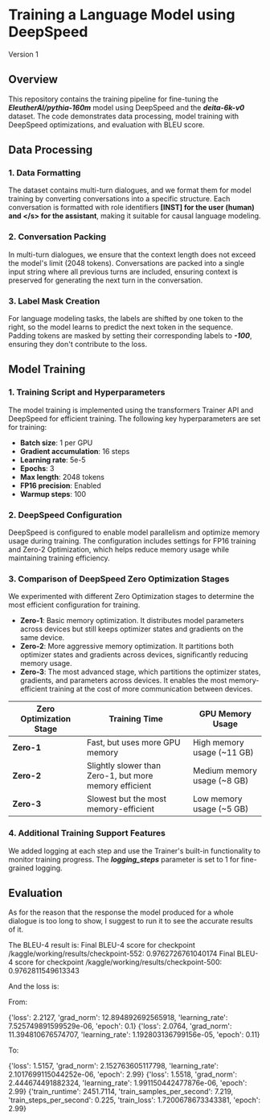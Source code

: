 # Training a Language Model using DeepSpeed

Version 1

## Overview

This repository contains the training pipeline for fine-tuning the ***EleutherAI/pythia-160m*** model using DeepSpeed and the ***deita-6k-v0*** dataset. The code demonstrates data processing, model training with DeepSpeed optimizations, and evaluation with BLEU score.

## Data Processing

### 1. Data Formatting

The dataset contains multi-turn dialogues, and we format them for model training by converting conversations into a specific structure. Each conversation is formatted with role identifiers **[INST] for the user (human) and \</s\> for the assistant**, making it suitable for causal language modeling.

### 2. Conversation Packing

In multi-turn dialogues, we ensure that the context length does not exceed the model's limit (2048 tokens). Conversations are packed into a single input string where all previous turns are included, ensuring context is preserved for generating the next turn in the conversation.

### 3. Label Mask Creation

For language modeling tasks, the labels are shifted by one token to the right, so the model learns to predict the next token in the sequence. Padding tokens are masked by setting their corresponding labels to ***-100***, ensuring they don't contribute to the loss.

## Model Training

### 1. Training Script and Hyperparameters

The model training is implemented using the transformers Trainer API and DeepSpeed for efficient training. The following key hyperparameters are set for training:

- **Batch size**: 1 per GPU
- **Gradient accumulation**: 16 steps
- **Learning rate**: 5e-5
- **Epochs**: 3
- **Max length**: 2048 tokens
- **FP16 precision**: Enabled
- **Warmup steps**: 100

### 2. DeepSpeed Configuration

DeepSpeed is configured to enable model parallelism and optimize memory usage during training. The configuration includes settings for FP16 training and Zero-2 Optimization, which helps reduce memory usage while maintaining training efficiency.

### 3. Comparison of DeepSpeed Zero Optimization Stages

We experimented with different Zero Optimization stages to determine the most efficient configuration for training.

- **Zero-1**: Basic memory optimization. It distributes model parameters across devices but still keeps optimizer states and gradients on the same device.
- **Zero-2**: More aggressive memory optimization. It partitions both optimizer states and gradients across devices, significantly reducing memory usage.
- **Zero-3**: The most advanced stage, which partitions the optimizer states, gradients, and parameters across devices. It enables the most memory-efficient training at the cost of more communication between devices.

| **Zero Optimization Stage** | **Training Time**                              | **GPU Memory Usage**      |
|-----------------------------|------------------------------------------------|---------------------------|
| **Zero-1**                  | Fast, but uses more GPU memory                 | High memory usage (~11 GB) |
| **Zero-2**                  | Slightly slower than Zero-1, but more memory efficient | Medium memory usage (~8 GB) |
| **Zero-3**                  | Slowest but the most memory-efficient          | Low memory usage (~5 GB)   |

### 4. Additional Training Support Features

We added logging at each step and use the Trainer's built-in functionality to monitor training progress. The ***logging_steps*** parameter is set to 1 for fine-grained logging.

## Evaluation

As for the reason that the response the model produced for a whole dialogue is too long to show, I suggest to run it to see the accurate results of it.

The BLEU-4 result is: 
Final BLEU-4 score for checkpoint /kaggle/working/results/checkpoint-552: 0.9762726761040174
Final BLEU-4 score for checkpoint /kaggle/working/results/checkpoint-500: 0.9762811549613343

And the loss is:

From:

{'loss': 2.2127, 'grad_norm': 12.894892692565918, 'learning_rate': 7.525749891599529e-06, 'epoch': 0.1}
{'loss': 2.0764, 'grad_norm': 11.394810676574707, 'learning_rate': 1.192803136799156e-05, 'epoch': 0.11}

To:

{'loss': 1.5157, 'grad_norm': 2.152763605117798, 'learning_rate': 2.1017699115044252e-06, 'epoch': 2.99}
{'loss': 1.5518, 'grad_norm': 2.444674491882324, 'learning_rate': 1.991150442477876e-06, 'epoch': 2.99}
{'train_runtime': 2451.7114, 'train_samples_per_second': 7.219, 'train_steps_per_second': 0.225, 'train_loss': 1.7200678673343381, 'epoch': 2.99}